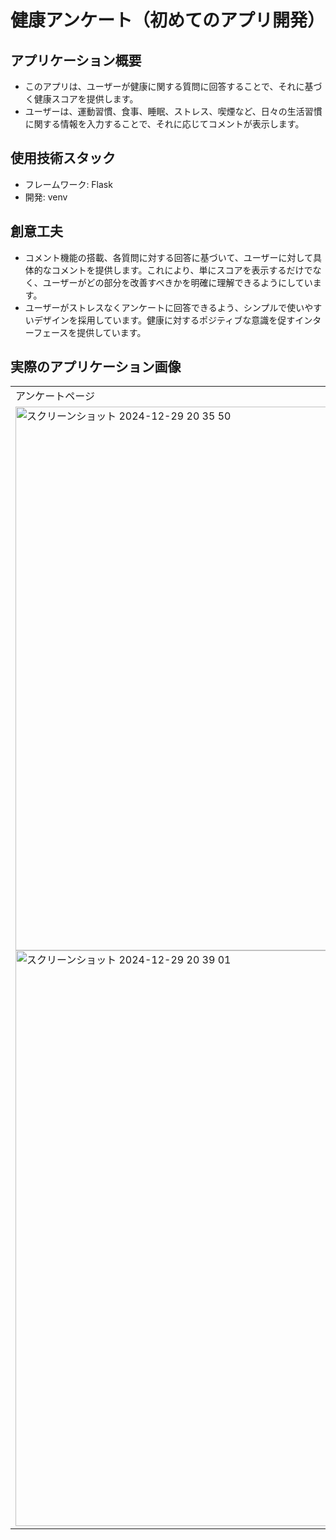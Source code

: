 # 健康アンケート（初めてのアプリ開発）
## アプリケーション概要
- このアプリは、ユーザーが健康に関する質問に回答することで、それに基づく健康スコアを提供します。
- ユーザーは、運動習慣、食事、睡眠、ストレス、喫煙など、日々の生活習慣に関する情報を入力することで、それに応じてコメントが表示します。
## 使用技術スタック
- フレームワーク: Flask
- 開発: venv
## 創意工夫
- コメント機能の搭載、各質問に対する回答に基づいて、ユーザーに対して具体的なコメントを提供します。これにより、単にスコアを表示するだけでなく、ユーザーがどの部分を改善すべきかを明確に理解できるようにしています。
- ユーザーがストレスなくアンケートに回答できるよう、シンプルで使いやすいデザインを採用しています。健康に対するポジティブな意識を促すインターフェースを提供しています。
## 実際のアプリケーション画像
<table>
  <tr>
    <td>
      アンケートページ
    </td>
    <td>
      コメントページ
    </td>
    <td>
      過去の結果ページ
    </td>
  </tr>
  <tr>
    <td>
        <img width="870" alt="スクリーンショット 2024-12-29 20 35 50" src="https://github.com/user-attachments/assets/41ae3063-6ef1-499e-9be9-18baa25c08f8" />
        <img width="921" alt="スクリーンショット 2024-12-29 20 39 01" src="https://github.com/user-attachments/assets/c59735ef-331d-400d-a3e0-192d867c070f" />
    </td>
    <td>
       <img width="1516" alt="スクリーンショット 2024-12-29 20 30 42" src="https://github.com/user-attachments/assets/8d663e22-6b59-4035-a3cf-b6b660ad24fa" />
    </td>
    <td>
        <img width="1357" alt="スクリーンショット 2024-12-29 20 43 36" src="https://github.com/user-attachments/assets/957d786b-2d2f-48d2-9ebe-a162d2e34b65" />
    </td>
  </tr>
</table>